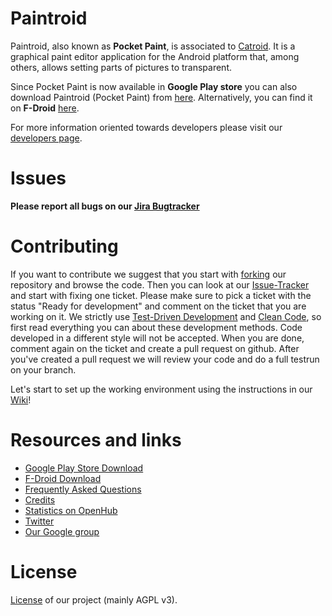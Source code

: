 Paintroid
=========

Paintroid, also known as **Pocket Paint**, is associated to [Catroid](https://github.com/Catrobat/Catroid). It is a graphical paint editor application for the Android platform that, among others, allows setting parts of pictures to transparent.

Since Pocket Paint is now available in **Google Play store** you can also download Paintroid (Pocket Paint) from [here](https://play.google.com/store/apps/details?id=org.catrobat.paintroid). Alternatively, you can find it on **F-Droid** [here](https://f-droid.org/packages/org.catrobat.paintroid/).


For more information oriented towards developers please visit our [developers page](http://developer.catrobat.org/).

# Issues #
**Please report all bugs on our [Jira Bugtracker](https://catrobat.atlassian.net/jira/)**

# Contributing #

If you want to contribute we suggest that you start with [forking](https://help.github.com/articles/fork-a-repo/) our repository and browse the code. Then you can look at our [Issue-Tracker](https://catrobat.atlassian.net/jira/software/c/projects/PAINTROID/issues/PAINTROID-697?filter=allissues&jql=project%20%3D%20%22PAINTROID%22%0Aand%20status%20%3D%20%22Ready%20For%20Development%22%0Aand%20assignee%20%3D%20empty%0Aand%20type%20in%20%28Bug%2C%20Story%2C%20Task%29%0Aand%20%28labels%20%21%3D%20Flutter%20OR%20labels%20IS%20EMPTY%29%0AORDER%20BY%20created%20DESC) and start with fixing one ticket. Please make sure to pick a ticket with the status "Ready for development" and comment on the ticket that you are working on it. We strictly use [Test-Driven Development](http://c2.com/cgi/wiki?TestDrivenDevelopment) and [Clean Code](http://www.planetgeek.ch/wp-content/uploads/2013/06/Clean-Code-V2.2.pdf), so first read everything you can about these development methods. Code developed in a different style will not be accepted.
When you are done, comment again on the ticket and create a pull request on github.
After you've created a pull request we will review your code and do a full testrun on your branch.

Let's start to set up the working environment using the instructions in our  [Wiki](https://github.com/Catrobat/Catroid/wiki/Setup-working-environment)!


# Resources and links #
* [Google Play Store Download](https://play.google.com/store/apps/details?id=org.catrobat.paintroid)
* [F-Droid Download](https://f-droid.org/packages/org.catrobat.paintroid/)
* [Frequently Asked Questions](https://github.com/Catrobat/Catroid/wiki/Frequently-Asked-Questions-(Developers))
* [Credits](http://developer.catrobat.org/credits)
* [Statistics on OpenHub](https://www.openhub.net/p/catrobat/)
* [Twitter](http://twitter.com/Catroid)
* [Our Google group](https://groups.google.com/forum/?fromgroups#!forum/catrobat)

# License #
[License](http://developer.catrobat.org/licenses) of our project (mainly AGPL v3).
